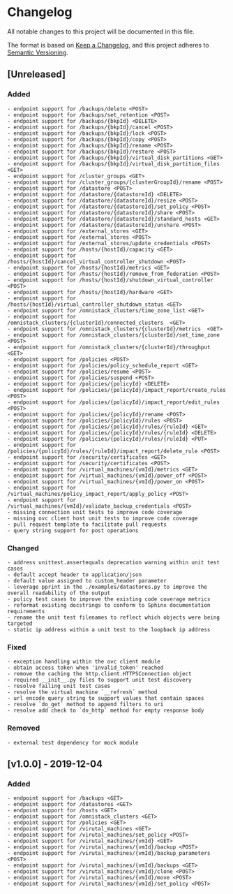 
# Changelog
All notable changes to this project will be documented in this file.

The format is based on [Keep a Changelog](https://keepachangelog.com/en/1.0.0/),
and this project adheres to [Semantic Versioning](https://semver.org/spec/v2.0.0.html).

## [Unreleased] 

### Added
    - endpoint support for /backups/delete <POST>
    - endpoint support for /backups/set_retention <POST>
    - endpoint support for /backups/{bkpId} <DELETE>
    - endpoint support for /backups/{bkpId}/cancel <POST>
    - endpoint support for /backups/{bkpId}/lock <POST>
    - endpoint support for /backups/{bkpId}/copy <POST>
    - endpoint support for /backups/{bkpId}/rename <POST>
    - endpoint support for /backups/{bkpId}/restore <POST>
    - endpoint support for /backups/{bkpId}/virtual_disk_partitions <GET>
    - endpoint support for /backups/{bkpId}/virtual_disk_partition_files <GET>
    - endpoint support for /cluster_groups <GET>
    - endpoint support for /cluster_groups/{clusterGroupId}/rename <POST>
    - endpoint support for /datastore <POST>
    - endpoint support for /datastore/{datastoreId} <DELETE>
    - endpoint support for /datastore/{datastoreId}/resize <POST>
    - endpoint support for /datastore/{datastoreId}/set_policy <POST>
    - endpoint support for /datastore/{datastoreId}/share <POST>
    - endpoint support for /datastore/{datastoreId}/standard_hosts <GET>
    - endpoint support for /datastore/{datastoreId}/unshare <POST>
    - endpoint support for /external_stores <GET>
    - endpoint support for /external_stores <POST>
    - endpoint support for /external_stores/update_credentials <POST>
    - endpoint support for /hosts/{hostId}/capacity <GET>
    - endpoint support for /hosts/{hostId}/cancel_virtual_controller_shutdown <POST>
    - endpoint support for /hosts/{hostId}/metrics <GET>
    - endpoint support for /hosts/{hostId}/remove_from_federation <POST>    
    - endpoint support for /hosts/{hostId}/shutdown_virtual_controller <POST>
    - endpoint support for /hosts/{hostId}/hardware <GET>
    - endpoint support for /hosts/{hostId}/virtual_controller_shutdown_status <GET>
    - endpoint support for /omnistack_clusters/time_zone_list <GET>
    - endpoint support for /omnistack_clusters/{clusterId}/connected_clusters  <GET>
    - endpoint support for /omnistack_clusters/{clusterId}/metrics  <GET>
    - endpoint support for /omnistack_clusters/{clusterId}/set_time_zone <POST>
    - endpoint support for /omnistack_clusters/{clusterId}/throughput <GET>
    - endpoint support for /policies <POST>
    - endpoint support for /policies/policy_schedule_report <GET>
    - endpoint support for /policies/resume <POST>
    - endpoint support for /policies/suspend <POST>
    - endpoint support for /policies/{policyId} <DELETE>
    - endpoint support for /policies/{policyId}/impact_report/create_rules <POST>
    - endpoint support for /policies/{policyId}/impact_report/edit_rules <POST>
    - endpoint support for /policies/{policyId}/rename <POST>
    - endpoint support for /policies/{policyId}/rules <POST>
    - endpoint support for /policies/{policyId}/rules/{ruleId} <GET>
    - endpoint support for /policies/{policyId}/rules/{ruleId} <DELETE>
    - endpoint support for /policies/{policyId}/rules/{ruleId} <PUT>
    - endpoint support for /policies/{policyId}/rules/{ruleId}/impact_report/delete_rule <POST>
    - endpoint support for /security/certificates <GET>
    - endpoint support for /security/certificates <POST>
    - endpoint support for /virtual_machines/{vmId}/metrics <GET>
    - endpoint support for /virtual_machines/{vmId}/power_off <POST>
    - endpoint support for /virtual_machines/{vmId}/power_on <POST>
    - endpoint support for /virtual_machines/policy_impact_report/apply_policy <POST>
    - endpoint support for /virtual_machines/{vmId}/validate_backup_credentials <POST>
    - missing connection unit tests to improve code coverage
    - missing ovc client host unit tests to improve code coverage
    - pull request template to facilitate pull requests
    - query string support for post operations

### Changed
    - address unittest.assertequals deprecation warning within unit test cases
    - default accept header to application/json
    - default value assigned to custom_header parameter 
    - leverage pprint in the ./examples/datastores.py to improve the overall readability of the output
    - policy test cases to improve the existing code coverage metrics
    - reformat existing docstrings to conform to Sphinx documentation requirements
    - rename the unit test filenames to reflect which objects were being targeted
    - static ip address within a unit test to the loopback ip address

### Fixed
    - exception handling within the ovc client module
    - obtain access token when 'invalid_token' reached
    - remove the caching the http.client.HTTPSConnection object
    - required __init__.py files to support unit test discovery
    - resolve failing unit test cases
    - resolve the virtual machine `__refresh` method
    - url encode query string to support values that contain spaces
    - resolve `do_get` method to append filters to uri
    - resolve add check to `do_http` method for empty response body

### Removed
    - external test dependency for mock module    

## [v1.0.0] - 2019-12-04

### Added
    - endpoint support for /backups <GET>
    - endpoint support for /datastores <GET>
    - endpoint support for /hosts <GET>
    - endpoint support for /omnistack_clusters <GET>
    - endpoint support for /policies <GET>
    - endpoint support for /virutal_machines <GET>
    - endpoint support for /virutal_machines/set_policy <POST>
    - endpoint support for /virutal_machines/{vmId} <GET>
    - endpoint support for /virutal_machines/{vmId}/backup <POST>
    - endpoint support for /virutal_machines/{vmId}/backup_parameters <POST>
    - endpoint support for /virutal_machines/{vmId}/backups <GET>
    - endpoint support for /virutal_machines/{vmId}/clone <POST>
    - endpoint support for /virutal_machines/{vmId}/move <POST>
    - endpoint support for /virutal_machines/{vmId}/set_policy <POST>
